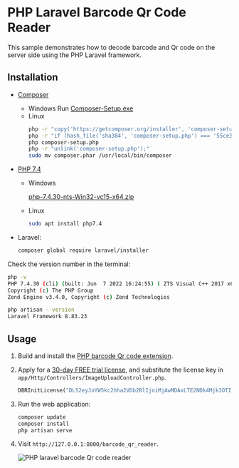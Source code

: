 # PHP Laravel Barcode Qr Code Reader
This sample demonstrates how to decode barcode and Qr code on the server side using the PHP Laravel framework.

## Installation
- [Composer](https://getcomposer.org/download/)
    - Windows
        Run [Composer-Setup.exe](https://getcomposer.org/Composer-Setup.exe)
    - Linux
        ```bash
        php -r "copy('https://getcomposer.org/installer', 'composer-setup.php');"
        php -r "if (hash_file('sha384', 'composer-setup.php') === '55ce33d7678c5a611085589f1f3ddf8b3c52d662cd01d4ba75c0ee0459970c2200a51f492d557530c71c15d8dba01eae') { echo 'Installer verified'; } else { echo 'Installer corrupt'; unlink('composer-setup.php'); } echo PHP_EOL;"
        php composer-setup.php
        php -r "unlink('composer-setup.php');"
        sudo mv composer.phar /usr/local/bin/composer
        ```
- [PHP 7.4](https://windows.php.net/download)
    - Windows
        
        [php-7.4.30-nts-Win32-vc15-x64.zip](https://windows.php.net/downloads/releases/php-7.4.30-nts-Win32-vc15-x64.zip)
    - Linux
        ```bash
        sudo apt install php7.4
        ```
- Laravel:

    ```bash
    composer global require laravel/installer
    ```

Check the version number in the terminal:

```bash
php -v
PHP 7.4.30 (cli) (built: Jun  7 2022 16:24:55) ( ZTS Visual C++ 2017 x64 )
Copyright (c) The PHP Group
Zend Engine v3.4.0, Copyright (c) Zend Technologies

php artisan --version
Laravel Framework 8.83.23
```

## Usage
1. Build and install the [PHP barcode Qr code extension](./ext/dbr).
2. Apply for a [30-day FREE trial license](https://www.dynamsoft.com/customer/license/trialLicense/?product=dbr), and substitute the license key in `app/Http/Controllers/ImageUploadController.php`.

    ```php
    DBRInitLicense("DLS2eyJoYW5kc2hha2VDb2RlIjoiMjAwMDAxLTE2NDk4Mjk3OTI2MzUiLCJvcmdhbml6YXRpb25JRCI6IjIwMDAwMSIsInNlc3Npb25QYXNzd29yZCI6IndTcGR6Vm05WDJrcEQ5YUoifQ==");
    ```

3. Run the web application:

    ```bash
    composer update
    composer install
    php artisan serve
    ```
4. Visit `http://127.0.0.1:8000/barcode_qr_reader`.

    ![PHP laravel barcode Qr code reader](https://www.dynamsoft.com/codepool/img/2022/08/php-laravel-barcode-qr-reader.gif)
